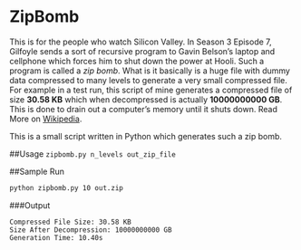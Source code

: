 # ZipBomb

This is for the people who watch Silicon Valley. In Season 3 Episode 7, Gilfoyle sends a sort of recursive program to Gavin Belson’s laptop and cellphone which forces him to shut down the power at Hooli. Such a program is called a *zip bomb*. What is it basically is a huge file with dummy data compressed to many levels to generate a very small compressed file. For example in a test run, this script of mine generates a compressed file of size **30.58 KB** which when decompressed is actually **10000000000 GB**. This is done to drain out a computer’s memory until it shuts down. Read More on [Wikipedia](https://en.wikipedia.org/wiki/Zip_bomb#Details_and_use).

This is a small script written in Python which generates such a zip bomb.

##Usage
`zipbomb.py n_levels out_zip_file`

##Sample Run

```bash
python zipbomb.py 10 out.zip  
```
###Output
```
Compressed File Size: 30.58 KB  
Size After Decompression: 10000000000 GB  
Generation Time: 10.40s
```



